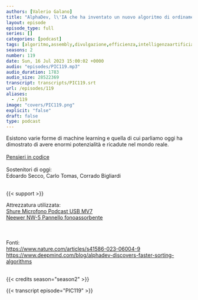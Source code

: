 ```yaml
---
authors: [Valerio Galano]
title: "AlphaDev, l\'IA che ha inventato un nuovo algoritmo di ordinamento: una storia di reinforcement learning"
layout: episode
episode_type: full
series: []
categories: [podcast]
tags: [algoritmo,assembly,divulgazione,efficienza,intelligenzaartificiale,machinelearning,ordinamento,reinforcementlearning]
seasons: 2
number: 119
date: Sun, 16 Jul 2023 15:00:02 +0000
audio: "episodes/PIC119.mp3"
audio_duration: 1783
audio_size: 28522369
transcript: transcripts/PIC119.srt
url: /episodes/119
aliases: 
  - /119
image: "covers/PIC119.png"
explicit: "false"
draft: false
type: podcast
---
```

Esistono varie forme di machine learning e quella di cui parliamo oggi ha dimostrato di avere enormi potenzialità e ricadute nel mondo reale.<br />
<br />
<a href="https://pensieriincodice.it/" target="_blank" rel="noreferrer noopener">Pensieri in codice</a><br />
<br />
Sostenitori di oggi:<br />
Edoardo Secco, Carlo Tomas, Corrado Bigliardi<br />
<br />


{{< support >}}

Attrezzatura utilizzata:<br />
<a href="https://amzn.to/3862ZRf" target="_blank" rel="noreferrer noopener">Shure Microfono Podcast USB MV7</a><br />
<a href="https://amzn.to/3rysTFP" target="_blank" rel="noreferrer noopener">Neewer NW-5 Pannello fonoassorbente</a><br />
<br />
<br />
<br />
Fonti:<br />
<a href="https://www.nature.com/articles/s41586-023-06004-9" target="_blank" rel="noreferrer noopener">https://www.nature.com/articles/s41586-023-06004-9</a><br />
<a href="https://www.deepmind.com/blog/alphadev-discovers-faster-sorting-algorithms" target="_blank" rel="noreferrer noopener">https://www.deepmind.com/blog/alphadev-discovers-faster-sorting-algorithms</a><br />
<br />


{{< credits season="season2" >}}

<!-- more -->

{{< transcript episode="PIC119" >}}